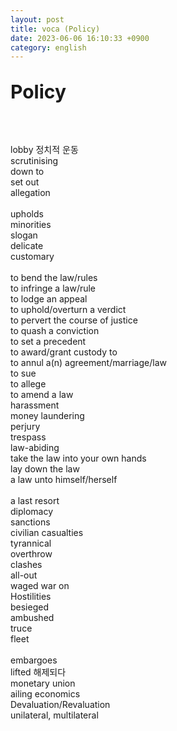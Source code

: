 ```yaml
---
layout: post
title: voca (Policy)
date: 2023-06-06 16:10:33 +0900
category: english
---
```

<p style="font-size:30px;"><b> Policy </b></p>
<br/>
<br/>
lobby 정치적 운동
<br/>
scrutinising
<br/>
down to
<br/>
set out
<br/>
allegation
<br/>
<br/>
upholds
<br/>
minorities
<br/>
slogan
<br/>
delicate
<br/>
customary
<br/>
<br/>
to bend the law/rules
<br/>
to infringe a law/rule
<br/>
to lodge an appeal
<br/>
to uphold/overturn a verdict
<br/>
to pervert the course of justice
<br/>
to quash a conviction
<br/>
to set a precedent
<br/>
to award/grant custody to
<br/>
to annul a(n) agreement/marriage/law
<br/>
to sue
<br/>
to allege
<br/>
to amend a law
<br/>
harassment
<br/>
money laundering
<br/>
perjury
<br/>
trespass
<br/>
law-abiding
<br/>
take the law into your own hands
<br/>
lay down the law
<br/>
a law unto himself/herself
<br/>
<br/>
a last resort
<br/>
diplomacy
<br/>
sanctions
<br/>
civilian casualties
<br/>
tyrannical
<br/>
overthrow
<br/>
clashes
<br/>
all-out
<br/>
waged war on
<br/>
Hostilities
<br/>
besieged
<br/>
ambushed
<br/>
truce
<br/>
fleet
<br/>
<br/>
embargoes
<br/>
lifted 해제되다
<br/>
monetary union
<br/>
ailing economics
<br/>
Devaluation/Revaluation
<br/>
unilateral, multilateral